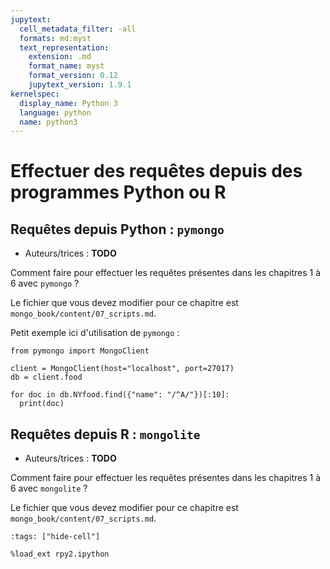 ```yaml
---
jupytext:
  cell_metadata_filter: -all
  formats: md:myst
  text_representation:
    extension: .md
    format_name: myst
    format_version: 0.12
    jupytext_version: 1.9.1
kernelspec:
  display_name: Python 3
  language: python
  name: python3
---
```


# Effectuer des requêtes depuis des programmes Python ou R

## Requêtes depuis Python : `pymongo`

* Auteurs/trices : **TODO**

Comment faire pour effectuer les requêtes présentes dans les chapitres 1 à 6 avec `pymongo` ?

Le fichier que vous devez modifier pour ce chapitre est `mongo_book/content/07_scripts.md`.

Petit exemple ici d'utilisation de `pymongo` :

```{code-cell} python3
from pymongo import MongoClient

client = MongoClient(host="localhost", port=27017)
db = client.food

for doc in db.NYfood.find({"name": "/^A/"})[:10]:
  print(doc)
```




## Requêtes depuis R : `mongolite`

* Auteurs/trices : **TODO**

Comment faire pour effectuer les requêtes présentes dans les chapitres 1 à 6 avec `mongolite` ?

Le fichier que vous devez modifier pour ce chapitre est `mongo_book/content/07_scripts.md`.

```{code-cell} python3
:tags: ["hide-cell"]

%load_ext rpy2.ipython
```

<!-- ```{code-cell} python3
%%R
install.packages("mongolite")
``` -->

